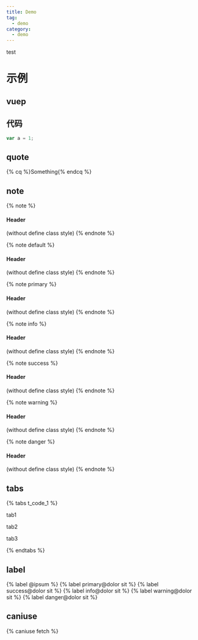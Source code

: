 ```yaml
---
title: Demo
tag:
  - demo
category:
  - demo
---
```


test

<!-- more -->

# 示例

## vuep

<div id="app">
  <vuep template="#example"></vuep>
</div>

<script v-pre type="text/x-template" id="example">
<template>
  <div>Hello, ${ name }!</div>
</template>

<script>
module.exports = {
  data: function () {
    return { name: 'Vue' }
  }
}
</script>
</script>

## 代码

```js
var a = 1;
```

## quote

{% cq %}Something{% endcq %}

## note

{% note %}
#### Header
(without define class style)
{% endnote %}

{% note default %}
#### Header
(without define class style)
{% endnote %}

{% note primary %}
#### Header
(without define class style)
{% endnote %}

{% note info %}
#### Header
(without define class style)
{% endnote %}

{% note success %}
#### Header
(without define class style)
{% endnote %}

{% note warning %}
#### Header
(without define class style)
{% endnote %}

{% note danger %}
#### Header
(without define class style)
{% endnote %}

## tabs

{% tabs t_code_1 %}
<!-- tab 标题一 -->
tab1
<!-- endtab -->
<!-- tab 标题二 -->
tab2
<!-- endtab -->
<!-- tab 标题三 -->
tab3
<!-- endtab -->
{% endtabs %}

## label

{% label @ipsum %} 
{% label primary@dolor sit %}
{% label success@dolor sit %}
{% label info@dolor sit %}
{% label warning@dolor sit %}
{% label danger@dolor sit %}

## caniuse

{% caniuse fetch %}
